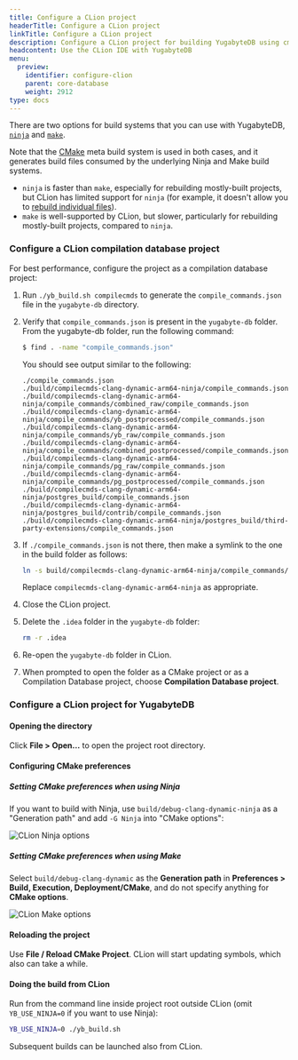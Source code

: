 ```yaml
---
title: Configure a CLion project
headerTitle: Configure a CLion project
linkTitle: Configure a CLion project
description: Configure a CLion project for building YugabyteDB using cmake or ninja.
headcontent: Use the CLion IDE with YugabyteDB
menu:
  preview:
    identifier: configure-clion
    parent: core-database
    weight: 2912
type: docs
---
```


There are two options for build systems that you can use with YugabyteDB, [`ninja`](https://ninja-build.org/) and [`make`](https://en.wikipedia.org/wiki/Make_(software)).

Note that the [CMake](https://cmake.org/) meta build system is used in both cases, and it generates build files consumed by the underlying Ninja and Make build systems.

* `ninja` is faster than `make`, especially for rebuilding mostly-built projects, but CLion has limited support for `ninja` (for example, it doesn't allow you to [rebuild individual files](https://youtrack.jetbrains.com/issue/CPP-17622)).
* `make` is well-supported by CLion, but slower, particularly for rebuilding mostly-built projects, compared to `ninja`.

### Configure a CLion compilation database project

For best performance, configure the project as a compilation database project:

1. Run `./yb_build.sh compilecmds` to generate the `compile_commands.json` file in the `yugabyte-db` directory.

1. Verify that `compile_commands.json` is present in the `yugabyte-db` folder. From the yugabyte-db folder, run the following command:

    ```sh
    $ find . -name "compile_commands.json"
    ```

    You should see output similar to the following:

    ```output
    ./compile_commands.json
    ./build/compilecmds-clang-dynamic-arm64-ninja/compile_commands.json
    ./build/compilecmds-clang-dynamic-arm64-ninja/compile_commands/combined_raw/compile_commands.json
    ./build/compilecmds-clang-dynamic-arm64-ninja/compile_commands/yb_postprocessed/compile_commands.json
    ./build/compilecmds-clang-dynamic-arm64-ninja/compile_commands/yb_raw/compile_commands.json
    ./build/compilecmds-clang-dynamic-arm64-ninja/compile_commands/combined_postprocessed/compile_commands.json
    ./build/compilecmds-clang-dynamic-arm64-ninja/compile_commands/pg_raw/compile_commands.json
    ./build/compilecmds-clang-dynamic-arm64-ninja/compile_commands/pg_postprocessed/compile_commands.json
    ./build/compilecmds-clang-dynamic-arm64-ninja/postgres_build/compile_commands.json
    ./build/compilecmds-clang-dynamic-arm64-ninja/postgres_build/contrib/compile_commands.json
    ./build/compilecmds-clang-dynamic-arm64-ninja/postgres_build/third-party-extensions/compile_commands.json
    ```

1. If `./compile_commands.json` is not there, then make a symlink to the one in the build folder as follows:

    ```sh
    ln -s build/compilecmds-clang-dynamic-arm64-ninja/compile_commands/combined_postprocessed/compile_commands.json compile_commands.json
    ```

    Replace `compilecmds-clang-dynamic-arm64-ninja` as appropriate.

1. Close the CLion project.

1. Delete the `.idea` folder in the `yugabyte-db` folder:

    ```sh
    rm -r .idea
    ```

1. Re-open the `yugabyte-db` folder in CLion.

1. When prompted to open the folder as a CMake project or as a Compilation Database project, choose **Compilation Database project**.

### Configure a CLion project for YugabyteDB

#### Opening the directory

Click **File > Open…** to open the project root directory.

#### Configuring CMake preferences

##### Setting CMake preferences when using Ninja

If you want to build with Ninja, use `build/debug-clang-dynamic-ninja` as a "Generation path" and add `-G Ninja` into "CMake options":

![CLion Ninja options](/images/contribute/clion-cmake-options-ninja.png)

##### Setting CMake preferences when using Make

Select `build/debug-clang-dynamic` as the **Generation path** in **Preferences > Build, Execution, Deployment/CMake**, and do not specify anything for **CMake options**.

![CLion Make options](/images/contribute/clion-cmake-options.png)

#### Reloading the project

Use **File / Reload CMake Project**. CLion will start updating symbols, which also can take a while.

#### Doing the build from CLion

Run from the command line inside project root outside CLion (omit `YB_USE_NINJA=0` if you want to use Ninja):

```sh
YB_USE_NINJA=0 ./yb_build.sh
```

Subsequent builds can be launched also from CLion.
